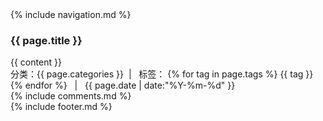 <!DOCTYPE html>
<html>
  <head>
    <meta http-equiv="content-type" content="text/html; charset=utf-8" />
    <meta name="viewport" content="width=device-width, initial-scale=1.0" />
    <title>{{ page.title }}</title>
    <link rel="fluid-icon" href="/fluidicon.png" />
    <link rel="apple-touch-icon" sizes="57x57" href="/images/apple-touch-icon-114.png" />
    <link rel="apple-touch-icon" sizes="114x114" href="/images/apple-touch-icon-114.png" />
    <link rel="apple-touch-icon" sizes="72x72" href="/images/apple-touch-icon-144.png" />
    <link rel="apple-touch-icon" sizes="144x144" href="/images/apple-touch-icon-144.png" />
    <link rel="icon" type="image/x-icon" href="/images/favicon.ico" />
    <link rel="stylesheet" href="/css/style.css" />
    <script src="/js/jquery-2.1.1.min.js"></script>
  	<script type="text/javascript" src="/syntaxhighlighter_3.0.83/scripts/shCore.js"></script>
  	<script type="text/javascript" src="/syntaxhighlighter_3.0.83/scripts/shBrushCSharp.js"></script>
  	<link type="text/css" rel="stylesheet" href="/syntaxhighlighter_3.0.83/styles/shCoreDefault.css"/>
    <script type="text/javascript">
  		SyntaxHighlighter.all();
  		SyntaxHighlighter.defaults['toolbar'] = false;
  	</script>
    <script type="text/javascript">
        $(function () {
            $(window).scroll(function () {
                var scrolltop = $(this).scrollTop();
                if (scrolltop >= 100) {
                    $("#elevator_item").show();
                } else {
                    $("#elevator_item").hide();
                }
            });
            $("#elevator").click(function () {
                $("html,body").animate({ scrollTop: 0 }, 500);
            });
            $(".qr").hover(function () {
                $(".qr-popup").show();
            }, function () {
                $(".qr-popup").hide();
            });
        });
    </script>
  </head>
  <body>
    <div>
      {% include navigation.md %}
    </div>
    	<div class="container content">
			<h3 class="post-title">{{ page.title }}</h3>
      <div class="post-title-line"></div>
			<div class="post-content">
			{{ content }}
			</div>
			<div class="post-time-line">
				分类：<span class="post-time-line-categories">{{ page.categories }}</span>&nbsp;&nbsp;|&nbsp;&nbsp;
				标签：
				{% for tag in page.tags %}
					<span class="post-time-line-tag">{{ tag }}</span>
				{% endfor %}
				&nbsp;&nbsp;|&nbsp;&nbsp;
				<time datetime="{{ page.date | date:"%Y-%m-%d" }}">{{ page.date | date:"%Y-%m-%d" }}</time>
			</div>
			{% include comments.md %}
		</div>
    <div class="container footer">
      {% include footer.md %}
    </div>
  </body>
</html>